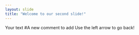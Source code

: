 ```yaml
---
layout: slide
title: "Welcome to our second slide!"
---
```

Your text
#A new comment to add
Use the left arrow to go back!
